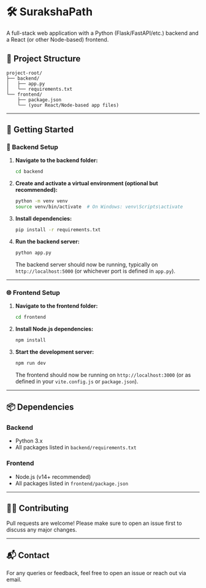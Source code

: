 # 🛠️ SurakshaPath

A full-stack web application with a Python (Flask/FastAPI/etc.) backend and a React (or other Node-based) frontend.

## 📁 Project Structure

```
project-root/
├── backend/
│   ├── app.py
│   └── requirements.txt
└── frontend/
    ├── package.json
    └── (your React/Node-based app files)
```

---

## 🚀 Getting Started

### 🔧 Backend Setup

1. **Navigate to the backend folder:**

   ```bash
   cd backend
   ```

2. **Create and activate a virtual environment (optional but recommended):**

   ```bash
   python -m venv venv
   source venv/bin/activate  # On Windows: venv\Scripts\activate
   ```

3. **Install dependencies:**

   ```bash
   pip install -r requirements.txt
   ```

4. **Run the backend server:**

   ```bash
   python app.py
   ```

   The backend server should now be running, typically on `http://localhost:5000` (or whichever port is defined in `app.py`).

---

### 🌐 Frontend Setup

1. **Navigate to the frontend folder:**

   ```bash
   cd frontend
   ```

2. **Install Node.js dependencies:**

   ```bash
   npm install
   ```

3. **Start the development server:**

   ```bash
   npm run dev
   ```

   The frontend should now be running on `http://localhost:3000` (or as defined in your `vite.config.js` or `package.json`).

---

## 📦 Dependencies

### Backend
- Python 3.x
- All packages listed in `backend/requirements.txt`

### Frontend
- Node.js (v14+ recommended)
- All packages listed in `frontend/package.json`

---

## 🧑‍💻 Contributing

Pull requests are welcome! Please make sure to open an issue first to discuss any major changes.

---

## 📬 Contact

For any queries or feedback, feel free to open an issue or reach out via email.
